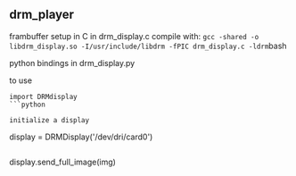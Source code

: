 ## drm_player


frambuffer setup in C in drm_display.c
compile with: 
```gcc -shared -o libdrm_display.so -I/usr/include/libdrm -fPIC drm_display.c -ldrm```bash

python bindings in drm_display.py

to use
 
```
import DRMdisplay
```python

initialize a display

```
display = DRMDisplay('/dev/dri/card0')
```python

```
display.send_full_image(img)
```python
